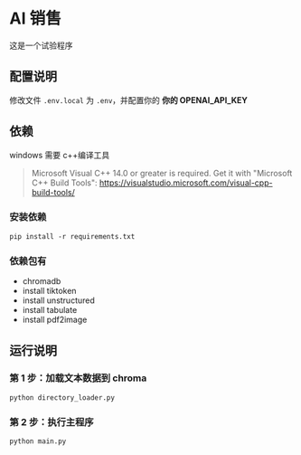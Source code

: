 # AI 销售

这是一个试验程序

## 配置说明

修改文件 `.env.local` 为 `.env`，并配置你的 **你的 OPENAI_API_KEY**

## 依赖

windows 需要 c++编译工具

> Microsoft Visual C++ 14.0 or greater is required. Get it with "Microsoft C++ Build Tools": https://visualstudio.microsoft.com/visual-cpp-build-tools/

### 安装依赖

```
pip install -r requirements.txt
```

### 依赖包有

- chromadb
- install tiktoken
- install unstructured
- install tabulate
- install pdf2image

## 运行说明

### 第 1 步：加载文本数据到 chroma

```
python directory_loader.py
```

### 第 2 步：执行主程序

```
python main.py
```
